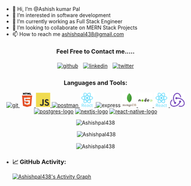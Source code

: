 - 👋 Hi, I’m @Ashish kumar Pal
- 👀 I’m interested in software development
- 🌱 I’m currently working as Full Stack Engineer
- 💞️ I’m looking to collaborate on MERN Stack Projects
- 📫 How to reach me ashishpal438@gmail.com

<!-- ### Feel Free to Contact me..... -->

<h3 align="center">Feel Free to Contact me.....</h3>
<p align="center">
        <a href="https://github.com/Ashishpal438"><img alt="github" width="10%" style="padding:5px"
                        src="https://img.icons8.com/clouds/100/000000/github.png" /></a>
        <a href="https://www.linkedin.com/in/ashish-kumar-pal-2a6954188/"><img alt="linkedin" width="10%" style="padding:5px"
                        src="https://img.icons8.com/clouds/100/000000/linkedin.png" /></a>
        <a href="https://twitter.com/coderrmann"><img alt="twitter" width="10%" style="padding:5px"
                        src="https://i.pinimg.com/originals/2d/56/d9/2d56d904b055625cc83afae9db3b7f57.png" /></a>
</p>
<h3 align="center">Languages and Tools:</h3>
<p align="center ">  <a href="https://git-scm.com/" target="_blank">
                        <img
                        src="https://www.vectorlogo.zone/logos/git-scm/git-scm-icon.svg" alt="git" width="40"
                        height="40" /> </a> <a href="https://www.w3.org/html/" target="_blank"> <img
                        src="https://raw.githubusercontent.com/devicons/devicon/master/icons/html5/html5-original-wordmark.svg"
                        alt="html5" width="40" height="40" /> </a> 
                        <a href="https://developer.mozilla.org/en-US/docs/Web/JavaScript" target="_blank"> <img
                        src="https://raw.githubusercontent.com/devicons/devicon/master/icons/javascript/javascript-original.svg"
                        alt="javascript" width="40" height="40" /> </a> <a href="https://postman.com" target="_blank">
                <img src="https://www.vectorlogo.zone/logos/getpostman/getpostman-icon.svg" alt="postman" width="40"
                        height="40" /> </a> <a href="https://reactjs.org/" target="_blank"> <img
                        src="https://raw.githubusercontent.com/devicons/devicon/master/icons/react/react-original-wordmark.svg"
                        alt="react" width="40" height="40" /> </a><img
                src="https://w7.pngwing.com/pngs/925/447/png-transparent-express-js-node-js-javascript-mongodb-node-js-text-trademark-logo.png"
                alt="express" width="40" height="40" /> </a> <a href="https://www.mongodb.com/" target="_blank"> <img
                        src="https://raw.githubusercontent.com/devicons/devicon/master/icons/mongodb/mongodb-original-wordmark.svg"
                        alt="mongodb" width="40" height="40" /> </a> <a href="https://nodejs.org" target="_blank"> <img
                        src="https://raw.githubusercontent.com/devicons/devicon/master/icons/nodejs/nodejs-original-wordmark.svg"
                        alt="nodejs" width="40" height="40" /> </a> <a href="https://reactjs.org/" target="_blank"> <img
                        src="https://raw.githubusercontent.com/devicons/devicon/master/icons/react/react-original-wordmark.svg"
                        alt="react" width="40" height="40" /> </a> 
                        <a href="https://redux.js.org" target="_blank"> <img
                        src="https://raw.githubusercontent.com/devicons/devicon/master/icons/redux/redux-original.svg"
                        alt="redux" width="40" height="40" /> </a>
                        <a href="https://www.postgresql.org" target="_blank"> 
                        <img src="https://res.cloudinary.com/nico1711/image/upload/c_scale,h_30/v1598849660/postgresql_zsfd9p.png" 
                        alt="postgres-logo"
                        width="40" height="40"/></a>
                        <a href="https://nextjs.org/" target="_blank"> 
                        <img src="https://ui-lib.com/blog/wp-content/uploads/2021/12/nextjs-boilerplate-logo.png" 
                        alt="nextjs-logo"
                        width="40" height="40"/></a>
                        <a href="https://reactnative.dev/" target="_blank"> 
                        <img src="https://nix-united.com/wp-content/uploads/2021/03/preview_800_500.jpg" 
                        alt="react-native-logo"
                        width="40" height="40"/></a>
                        </p>

<p align="center"><img
                src="https://github-readme-stats.vercel.app/api/top-langs?username=Ashishpal438&theme=dark&hide_border=true&show_icons=true&locale=en&layout=compact"
                alt="Ashishpal438" /></p>

<p align="center">&nbsp;<img align="center"
                src="https://github-readme-stats.vercel.app/api?username=Ashishpal438&show_icons=true&theme=dark&hide_border=true&locale=en"
                alt="Ashishpal438" /></p>

<p align="center"><img align="center" src="https://cdn4.iconfinder.com/data/icons/logos-3/600/React.js_logo-1024.png"
                alt="Ashishpal438" /></p>

- ### 📈 GitHub Activity:
  <a href="https://github.com/Ashishpal438/github-readme-activity-graph"><img alt="Ashishpal438's Activity Graph" src="https://activity-graph.herokuapp.com/graph?username=Ashishpal438&bg_color=1F222E&color=F8D866&line=F85D7F&point=FFFFFF&hide_border=true" /></a>
  


<!---
Ashishpal438/Ashishpal438 is a ✨ special ✨ repository because its `README.md` (this file) appears on your GitHub profile.
You can click the Preview link to take a look at your changes.
--->
